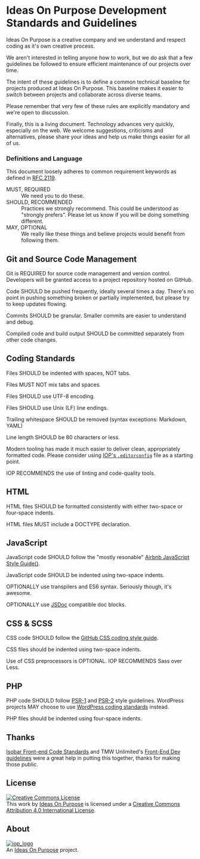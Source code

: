 # Ideas On Purpose Development Standards and Guidelines

Ideas On Purpose is a creative company and we understand and respect coding as it's own creative process. 

We aren't interested in telling anyone how to work, but we do ask that a few guidelines be followed to ensure efficient maintenance of our projects over time. 

The intent of these guidelines is to define a common technical baseline for projects produced at Ideas On Purpose. This baseline makes it easier to switch between projects and collaborate across diverse teams.


Please remember that very few of these rules are explicitly mandatory and we're open to discussion. 



Finally, this is a living document. Technology advances very quickly, especially on the web. We welcome suggestions, criticisms and alternatives, please share your ideas and help us make things easier for all of us.


### Definitions and Language

This document loosely adheres to common requirement keywords as defined in [RFC 2119][2119].

<dl><dt>MUST, REQUIRED</dt>
<dd>We need you to do these.</dd>

<dt>SHOULD, RECOMMENDED</dt>
<dd>Practices we strongly recommend. This could be understood as "strongly prefers". Please let us know if you will be doing something different. </dd>

<dt>MAY, OPTIONAL</dt>
<dd>We really like these things and believe projects would benefit from following them.</dd>

</dl>

## Git and Source Code Management
Git is REQUIRED for source code management and version control. Developers will be granted access to a project repository hosted on GitHub.

Code SHOULD be pushed frequently, ideally several times a day. There's no point in pushing something broken or partially implemented, but please try to keep updates flowing.

Commits SHOULD be granular. Smaller commits are easier to understand and debug. 

Compiled code and build output SHOULD be committed separately from other code changes. 


## Coding Standards

Files SHOULD be indented with spaces, NOT tabs. 

Files MUST NOT mix tabs and spaces.

Files SHOULD use UTF-8 encoding.

Files SHOULD use Unix (LF) line endings.

Trailing whitespace SHOULD be removed (syntax exceptions: Markdown, YAML)

Line length SHOULD be 80 characters or less. 




Modern tooling has made it much easier to deliver clean, appropriately formatted code. Please consider using [IOP's `.editorconfig`][editorconfig] file as a starting point. 

IOP RECOMMENDS the use of linting and code-quality tools. 




## HTML

HTML files SHOULD be formatted consistently with either two-space or four-space indents. 

HTML files MUST include a DOCTYPE declaration. 

## JavaScript

JavaScript code SHOULD follow the "mostly resonable" [Airbnb JavaScript Style Guide()][airbnb5].

JavaScript code SHOULD be indented using two-space indents.


OPTIONALLY use transpilers and ES6 syntax. Seriously though, it's awesome. 

OPTIONALLY use [JSDoc][] compatible doc blocks.



## CSS & SCSS

CSS code SHOULD follow the [GitHub CSS coding style guide][github-css].

CSS files should be indented using two-space indents.

Use of CSS preprocessors is OPTIONAL. IOP RECOMMENDS Sass over Less. 



## PHP

PHP code SHOULD follow [PSR-1][] and [PSR-2][] style guidelines. WordPress projects MAY choose to use  [WordPress coding standards][wpcode] instead.

PHP files should be indented using four-space indents.


## Thanks
[Isobar Front-end Code Standards][isobar] and TMW Unlimited's [Front-End Dev guidelines][tmw] were a great help in putting this together, thanks for making those public.

## License

<p><a rel="license" href="http://creativecommons.org/licenses/by/4.0/"><img alt="Creative Commons License" style="border-width:0" src="https://i.creativecommons.org/l/by/4.0/88x31.png" /></a><br />This <span xmlns:dct="http://purl.org/dc/terms/" href="http://purl.org/dc/dcmitype/Text" rel="dct:type">work</span> by <a xmlns:cc="http://creativecommons.org/ns#" href="http://ideasonpurpose.com" property="cc:attributionName" rel="cc:attributionURL">Ideas On Purpose</a> is licensed under a <a rel="license" href="http://creativecommons.org/licenses/by/4.0/">Creative Commons Attribution 4.0 International License</a>.</p>

## About

[![iop_logo](https://cloud.githubusercontent.com/assets/8320/9443542/944a8bce-4a4f-11e5-9d2f-54999b1687d5.png)][iop]  
An [Ideas On Purpose][iop] project.

[iop]: http://ideasonpurpose.com



[editorconfig]: http://github.com/ideasonpurpose/#
[2119]: http://www.ietf.org/rfc/rfc2119.txt
[airbnb5]: https://github.com/airbnb/javascript/tree/master/es5
[airbnb6]: https://github.com/airbnb/javascript
[jsdoc]: http://usejsdoc.org/about-getting-started.html
[github-css]: http://primercss.io/guidelines/#scss
[psr-1]: https://github.com/php-fig/fig-standards/blob/master/accepted/PSR-1-basic-coding-standard.md
[psr-2]: https://github.com/php-fig/fig-standards/blob/master/accepted/PSR-2-coding-style-guide.md
[wpcode]: https://make.wordpress.org/core/handbook/best-practices/coding-standards/php/
[isobar]: http://isobar-idev.github.io/code-standards/#css_css_best_practices
[tmw]: http://tech.tmw.co.uk/code/TMW-frontend-guidelines
